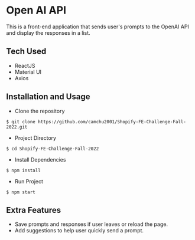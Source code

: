 # Open AI API
This is a front-end application that sends user's prompts to the OpenAI API and display the responses in a list.

## Tech Used
- ReactJS
- Material UI
- Axios

## Installation and Usage

- Clone the repository

`$ git clone https://github.com/camchu2001/Shopify-FE-Challenge-Fall-2022.git`
- Project Directory

`$ cd Shopify-FE-Challenge-Fall-2022`
- Install Dependencies

`$ npm install`
- Run Project

`$ npm start`

## Extra Features
- Save prompts and responses if user leaves or reload the page. 
- Add suggestions to help user quickly send a prompt. 
